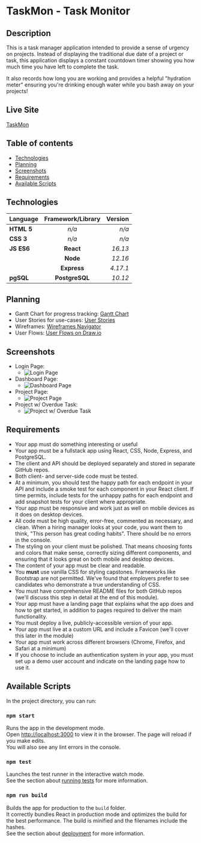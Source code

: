 # TaskMon - Task Monitor

## Description

This is a task manager application intended to provide a sense of urgency on projects. Instead of displaying the traditional due date of a project or task, this application displays a constant countdown timer showing you how much time you have left to complete the task.

It also records how long you are working and provides a helpful "hydration meter" ensuring you're drinking enough water while you bash away on your projects!

## Live Site
[TaskMon](https://taskmon.now.sh)

## Table of contents

*  [Technologies](#technologies)
*  [Planning](#planning)
*  [Screenshots](#screenshots)
*  [Requirements](#requirements)
*  [Available Scripts](#available-scripts)

## Technologies
| Language | Framework/Library | Version |
| :--- | :---: | ---: |
| **HTML 5** | *n/a* | *n/a* |
| **CSS 3** | *n/a* | *n/a* |
| **JS ES6** | **React** | *16.13* |
| | **Node** | *12.16* |
| | **Express** | *4.17.1* |
| **pgSQL** | **PostgreSQL** | *10.12* |

## Planning
- Gantt Chart for progress tracking: [Gantt Chart](https://docs.google.com/spreadsheets/d/1gs3NtOi0saVZm1x91WcbMBz3AyNKN3RqGG2ubOGZn8Q/edit#gid=2140549662?usp=sharing)
- User Stories for use-cases: [User Stories](https://docs.google.com/spreadsheets/d/1gs3NtOi0saVZm1x91WcbMBz3AyNKN3RqGG2ubOGZn8Q/edit#gid=739121299?usp=sharing)
- Wireframes: [Wireframes Navigator](https://sinsys.github.io/taskmon_client/wireframes/html/index.html)
- User Flows: [User Flows on Draw.io](https://drive.google.com/file/d/1Z--cjFDzV-dabEC5hAtgKheW9UV70B5F/view?usp=sharing)

## Screenshots
- Login Page:
  - ![Login Page](https://raw.githubusercontent.com/sinsys/taskmon_client/master/screenshots/login.jpg)
- Dashboard Page:
  - ![Dashboard Page](https://raw.githubusercontent.com/sinsys/taskmon_client/master/screenshots/dashboard.jpg)
- Project Page:
  - ![Project Page](https://raw.githubusercontent.com/sinsys/taskmon_client/master/screenshots/project.jpg)
- Project w/ Overdue Task:
  - ![Project w/ Overdue Task](https://raw.githubusercontent.com/sinsys/taskmon_client/master/screenshots/project-tasks-overdue.jpg)

## Requirements

- Your app must do something interesting or useful
- Your app must be a fullstack app using React, CSS, Node, Express, and PostgreSQL.
- The client and API should be deployed separately and stored in separate GitHub repos.
- Both client- and server-side code must be tested.
- At a minimum, you should test the happy path for each endpoint in your API and include a smoke test for each component in your React client. If time permits, include tests for the unhappy paths for each endpoint and add snapshot tests for your client where appropriate.
- Your app must be responsive and work just as well on mobile devices as it does on desktop devices.
- All code must be high quality, error-free, commented as necessary, and clean. When a hiring manager looks at your code, you want them to think, "This person has great coding habits". There should be no errors in the console.
- The styling on your client must be polished. That means choosing fonts and colors that make sense, correctly sizing different components, and ensuring that it looks great on both mobile and desktop devices.
- The content of your app must be clear and readable.
- You **must** use vanilla CSS for styling capstones. Frameworks like Bootstrap are not permitted. We've found that employers prefer to see candidates who demonstrate a true understanding of CSS.
- You must have comprehensive README files for both GitHub repos (we'll discuss this step in detail at the end of this module).
- Your app must have a landing page that explains what the app does and how to get started, in addition to pages required to deliver the main functionality.
- You must deploy a live, publicly-accessible version of your app.
- Your app must live at a custom URL and include a Favicon (we'll cover this later in the module)
- Your app must work across different browsers (Chrome, Firefox, and Safari at a minimum)
- If you choose to include an authentication system in your app, you must set up a demo user account and indicate on the landing page how to use it.

## Available Scripts
In the project directory, you can run:
### `npm start`
Runs the app in the development mode.<br />
Open [http://localhost:3000](http://localhost:3000) to view it in the browser.
The page will reload if you make edits.<br />
You will also see any lint errors in the console.
### `npm test`
Launches the test runner in the interactive watch mode.<br />
See the section about [running tests](https://facebook.github.io/create-react-app/docs/running-tests) for more information.
### `npm run build`
Builds the app for production to the `build` folder.<br />
It correctly bundles React in production mode and optimizes the build for the best performance.
The build is minified and the filenames include the hashes.<br />
See the section about [deployment](https://facebook.github.io/create-react-app/docs/deployment) for more information.
